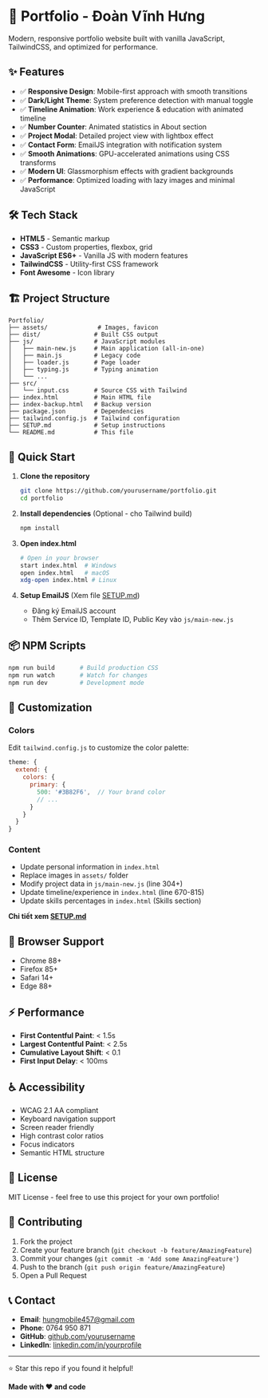 # 🚀 Portfolio - Đoàn Vĩnh Hưng

Modern, responsive portfolio website built with vanilla JavaScript, TailwindCSS, and optimized for performance.

## ✨ Features

- ✅ **Responsive Design**: Mobile-first approach with smooth transitions
- ✅ **Dark/Light Theme**: System preference detection with manual toggle
- ✅ **Timeline Animation**: Work experience & education with animated timeline
- ✅ **Number Counter**: Animated statistics in About section
- ✅ **Project Modal**: Detailed project view with lightbox effect
- ✅ **Contact Form**: EmailJS integration with notification system
- ✅ **Smooth Animations**: GPU-accelerated animations using CSS transforms
- ✅ **Modern UI**: Glassmorphism effects with gradient backgrounds
- ✅ **Performance**: Optimized loading with lazy images and minimal JavaScript

## 🛠️ Tech Stack

- **HTML5** - Semantic markup
- **CSS3** - Custom properties, flexbox, grid
- **JavaScript ES6+** - Vanilla JS with modern features
- **TailwindCSS** - Utility-first CSS framework
- **Font Awesome** - Icon library

## 🏗️ Project Structure

```
Portfolio/
├── assets/              # Images, favicon
├── dist/               # Built CSS output
├── js/                 # JavaScript modules
│   ├── main-new.js     # Main application (all-in-one)
│   ├── main.js         # Legacy code
│   ├── loader.js       # Page loader
│   ├── typing.js       # Typing animation
│   └── ...
├── src/
│   └── input.css       # Source CSS with Tailwind
├── index.html          # Main HTML file
├── index-backup.html   # Backup version
├── package.json        # Dependencies
├── tailwind.config.js  # Tailwind configuration
├── SETUP.md            # Setup instructions
└── README.md           # This file
```

## 🚀 Quick Start

1. **Clone the repository**
   ```bash
   git clone https://github.com/yourusername/portfolio.git
   cd portfolio
   ```

2. **Install dependencies** (Optional - cho Tailwind build)
   ```bash
   npm install
   ```

3. **Open index.html**
   ```bash
   # Open in your browser
   start index.html  # Windows
   open index.html   # macOS
   xdg-open index.html # Linux
   ```

4. **Setup EmailJS** (Xem file [SETUP.md](SETUP.md))
   - Đăng ký EmailJS account
   - Thêm Service ID, Template ID, Public Key vào `js/main-new.js`

## 📦 NPM Scripts

```bash
npm run build       # Build production CSS
npm run watch       # Watch for changes
npm run dev         # Development mode
```

## 🎨 Customization

### Colors
Edit `tailwind.config.js` to customize the color palette:
```javascript
theme: {
  extend: {
    colors: {
      primary: {
        500: '#3B82F6',  // Your brand color
        // ...
      }
    }
  }
}
```

### Content
- Update personal information in `index.html`
- Replace images in `assets/` folder  
- Modify project data in `js/main-new.js` (line 304+)
- Update timeline/experience in `index.html` (line 670-815)
- Update skills percentages in `index.html` (Skills section)

**Chi tiết xem [SETUP.md](SETUP.md)**

## 📱 Browser Support

- Chrome 88+
- Firefox 85+
- Safari 14+
- Edge 88+

## ⚡ Performance

- **First Contentful Paint**: < 1.5s
- **Largest Contentful Paint**: < 2.5s
- **Cumulative Layout Shift**: < 0.1
- **First Input Delay**: < 100ms

## ♿ Accessibility

- WCAG 2.1 AA compliant
- Keyboard navigation support
- Screen reader friendly
- High contrast color ratios
- Focus indicators
- Semantic HTML structure

## 📄 License

MIT License - feel free to use this project for your own portfolio!

## 🤝 Contributing

1. Fork the project
2. Create your feature branch (`git checkout -b feature/AmazingFeature`)
3. Commit your changes (`git commit -m 'Add some AmazingFeature'`)
4. Push to the branch (`git push origin feature/AmazingFeature`)
5. Open a Pull Request

## 📞 Contact

- **Email**: hungmobile457@gmail.com
- **Phone**: 0764 950 871
- **GitHub**: [github.com/yourusername](https://github.com/yourusername)
- **LinkedIn**: [linkedin.com/in/yourprofile](https://linkedin.com/in/yourprofile)

---

⭐ Star this repo if you found it helpful!

**Made with ❤️ and code**